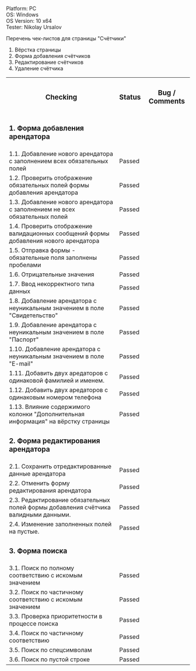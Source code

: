 




  Platform: PC<br>
  OS: Windows<br> 
  OS Version: 10 x64<br>
  Tester: Nikolay Ursalov<br>

Перечень чек-листов для страницы "Счётчики"
1. Вёрстка страницы
2. Форма добавления счётчиков
3. Редактирование счётчиков
4. Удаление счётчика

<table>

<tr>
  <th colspan="2"><h3>Checking</h3></th>
  <th><h3>Status</h3></th>
  <th><h3>Bug / Comments</h3></th>
</tr>








<tr>
  <td colspan="2"><h3>1. Форма добавления арендатора</h3></td>
  <td></td>
  <td></td>
</tr>
<tr>
  <td colspan="2">1.1. Добавление нового арендатора с заполнением всех обязательных полей</td>
  <td>Passed</td>
  <td></td>
</tr>
<tr>
  <td colspan="2">1.2. Проверить отображение обязательных полей формы добавления арендатора</td>
  <td>Passed</td>
  <td></td>
</tr>
<tr>
  <td colspan="2">1.3. Добавление нового арендатора с заполнением не всех обязательных полей</td>
  <td>Passed</td>
  <td></td>
</tr>
<tr>
  <td colspan="2">1.4. Проверить отображение валидационных сообщений формы добавления нового арендатора</td>
  <td>Passed</td>
  <td></td>
</tr>
<tr>
  <td colspan="2">1.5. Отправка формы - обязательные поля заполнены пробелами</td>
  <td>Passed</td>
  <td></td>
</tr>
<tr>
  <td colspan="2">1.6. Отрицательные значения</td>
  <td>Passed</td>
  <td></td>
</tr>
<tr>
  <td colspan="2">1.7. Ввод некорректного типа данных</td>
  <td>Passed</td>
  <td></td>
</tr>
<tr>
  <td colspan="2">1.8. Добавление арендатора с неуникальным значением в поле "Свидетельство"</td>
  <td>Passed</td>
  <td></td>
</tr>
<tr>
  <td colspan="2">1.9. Добавление арендатора с неуникальным значением в поле "Паспорт"</td>
  <td>Passed</td>
  <td></td>
</tr>
<tr>
  <td colspan="2">1.10. Добавление арендатора с неуникальным значением в поле "E-mail"</td>
  <td>Passed</td>
  <td></td>
</tr>

<tr>
  <td colspan="2">1.11. Добавить двух аредаторов с одинаковой фамилией и именем.</td>
  <td>Passed</td>
  <td></td>
</tr>
<tr>
  <td colspan="2">1.12. Добавить двух аредаторов с одинаковым номером телефона</td>
  <td>Passed</td>
  <td></td>
</tr>
<tr>
  <td colspan="2">1.13. Влияние содержимого колонки "Дополнительная информация" на вёрстку страницы</td>
  <td>Passed</td>
  <td></td>
</tr>

<tr>
  <td colspan="2"><h3>2. Форма редактирования арендатора</h3></td>
  <td></td>
  <td></td>
</tr>
<tr>
  <td colspan="2">2.1. Сохранить отредактированные данные арендатора</td>
  <td>Passed</td>
  <td></td>
</tr>

<tr>
  <td colspan="2">2.2. Отменить форму редактирования арендатора</td>
  <td>Passed</td>
  <td></td>
</tr>
<tr>
  <td colspan="2">2.3. Редактирование обязательных полей формы добавления счётчика валидными данными.</td>
  <td>Passed</td>
  <td></td>
</tr>
<tr>
  <td colspan="2">2.4. Изменение заполненных полей на пустые.</td>
  <td>Passed</td>
  <td></td>
</tr>

<tr>
  <td colspan="2"><h3>3. Форма поиска</h3></td>
  <td></td>
  <td></td>
</tr>
<tr>
  <td colspan="2">3.1. Поиск по полному соответствию с искомым значением</td>
  <td>Passed</td>
  <td></td>
</tr>
<tr>
  <td colspan="2">3.2. Поиск по частичному соответствию с искомым значением</td>
  <td>Passed</td>
  <td></td>
</tr>
<tr>
  <td colspan="2">3.3. Проверка приоритетности в процессе поиска</td>
  <td>Passed</td>
  <td></td>
</tr>
<tr>
  <td colspan="2">3.4. Поиск по частичному соответствию</td>
  <td>Passed</td>
  <td></td>
</tr>
<tr>
  <td colspan="2">3.5. Поиск по спецсимволам</td>
  <td>Passed</td>
  <td></td>
</tr>
<tr>
  <td colspan="2">3.6. Поиск по пустой строке</td>
  <td>Passed</td>
  <td></td>
</tr>

</table>


